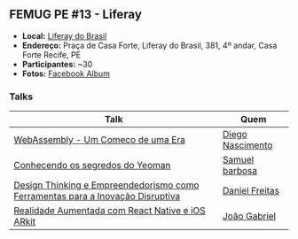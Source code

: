 ## FEMUG PE #13 - Liferay

* **Local:** [Liferay do Brasil](https://www.liferay.com/pt/home)
* **Endereço:** Praça de Casa Forte, Liferay do Brasil, 381, 4º andar, Casa Forte Recife, PE
* **Participantes:** ~30
* **Fotos:** [Facebook Album](https://www.facebook.com/pg/femugpe/photos/?tab=album&album_id=1496344450452940)


### Talks

| Talk                            | Quem                                                               
| ------------------------------  | ------------------------------------------------------------------
| [WebAssembly - Um Comeco de uma Era](https://speakerdeck.com/diegonvs/why-webassembly) | [Diego Nascimento](http://github.com/diegonvs)
| [Conhecendo os segredos do Yeoman](https://docs.google.com/presentation/d/1139_uOHabQm8Ku5P08a_5BSNG2Sx35_tKTLVv1mChxg/edit?usp=sharing) | [Samuel barbosa](https://github.com/samu101108)
| [Design Thinking e Empreendedorismo como Ferramentas para a Inovação Disruptiva](https://speakerdeck.com/danielfreitas/design-thinking-e-empreendedorismo-como-ferramentas-para-a-inovacao-disruptiva) | [Daniel Freitas](https://github.com/Danieldqf)
| [Realidade Aumentada com React Native e iOS ARkit](https://www.slideshare.net/jgabriellima/realidade-aumentada-com-react-native-e-arkit) | [João Gabriel](https://github.com/jgabriellima)